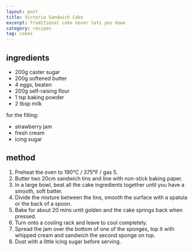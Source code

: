 ```yaml
---
layout: post
title: Victoria Sandwich Cake
excerpt: Traditional cake never lets you down
category: recipes
tag: cakes
---
```


ingredients
-----------

 * 200g caster sugar
 * 200g softened butter
 * 4 eggs, beaten
 * 200g self-raising flour
 * 1 tsp baking powder
 * 2 tbsp milk

for the filling:

 * strawberry jam
 * fresh cream
 * icing sugar

method
------

1. Preheat the oven to 190&deg;C / 375&deg;F / gas 5.
2. Butter two 20cm sandwich tins and line with non-stick baking paper.
3. In a large bowl, beat all the cake ingredients together until you have a smooth, soft batter.
4. Divide the mixture between the tins, smooth the surface with a spatula or the back of a spoon.
5. Bake for about 20 mins until golden and the cake springs back when pressed.
6. Turn onto a cooling rack and leave to cool completely.
7. Spread the jam over the bottom of one of the sponges, top it with whipped cream and sandwich the second sponge on top.
8. Dust with a little icing sugar before serving.

